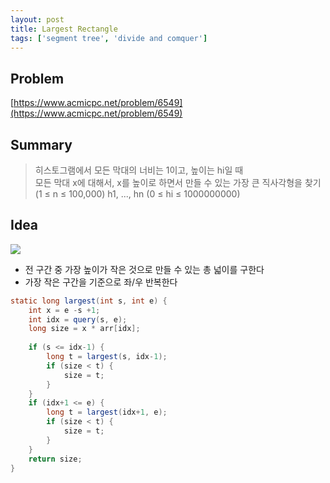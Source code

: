 ```yaml
---
layout: post
title: Largest Rectangle
tags: ['segment tree', 'divide and comquer']
---
```

## Problem

[https://www.acmicpc.net/problem/6549](https://www.acmicpc.net/problem/6549)

## Summary

> 히스토그램에서 모든 막대의 너비는 1이고, 높이는 hi일 때 <br>
> 모든 막대 x에 대해서, x를 높이로 하면서 만들 수 있는 가장 큰 직사각형을 찾기<br>
> (1 ≤ n ≤ 100,000) h1, ..., hn (0 ≤ hi ≤ 1000000000)


## Idea

<img src='https://www.acmicpc.net/upload/images/histogram.png'><br>

* 전 구간 중 가장 높이가 작은 것으로 만들 수 있는 총 넓이를 구한다
* 가장 작은 구간을 기준으로 좌/우 반복한다

``` java
static long largest(int s, int e) {
    int x = e -s +1;
    int idx = query(s, e);
    long size = x * arr[idx];
    
    if (s <= idx-1) {
        long t = largest(s, idx-1);
        if (size < t) {
            size = t;
        }
    }
    if (idx+1 <= e) {
        long t = largest(idx+1, e);
        if (size < t) {
            size = t;
        }
    }
    return size;
}
```
